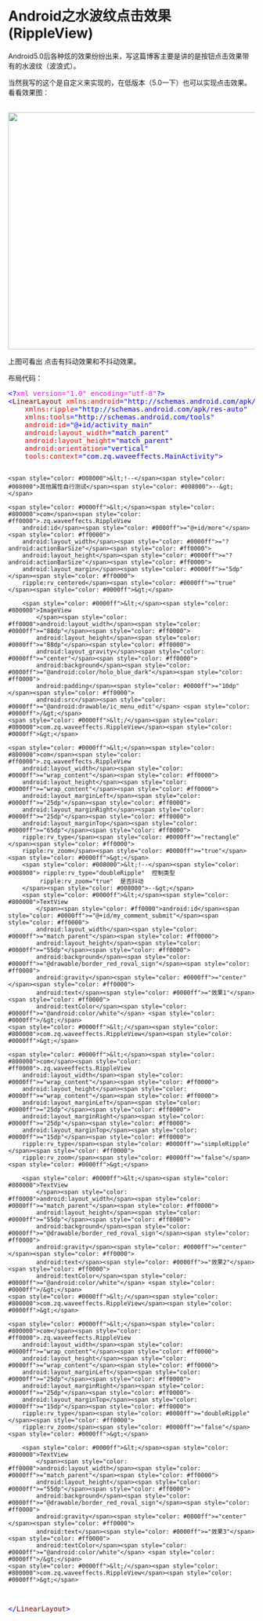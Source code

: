 # Android之水波纹点击效果(RippleView) 
<div id="cnblogs_post_body"><p>Android5.0后各种炫的效果纷纷出来，写这篇博客主要是讲的是按钮点击效果带有的水波纹（波浪式）。</p>
<p>当然我写的这个是自定义来实现的，在低版本（5.0一下）也可以实现点击效果。看看效果图：</p>
<p>&nbsp;&nbsp;&nbsp;&nbsp;&nbsp;&nbsp;&nbsp;&nbsp;&nbsp; <img src="https://static.oschina.net/uploads/space/2017/0324/171131_dKcx_2945455.gif" alt="" width="594" height="483"></p>
<p>上图可看出 点击有抖动效果和不抖动效果。</p>
<p>布局代码：</p>
<div class="cnblogs_code">
<pre><span style="color: #0000ff">&lt;?</span><span style="color: #ff00ff">xml version="1.0" encoding="utf-8"</span><span style="color: #0000ff">?&gt;</span>
<span style="color: #0000ff">&lt;</span><span style="color: #800000">LinearLayout </span><span style="color: #ff0000">xmlns:android</span><span style="color: #0000ff">="http://schemas.android.com/apk/res/android"</span><span style="color: #ff0000">
    xmlns:ripple</span><span style="color: #0000ff">="http://schemas.android.com/apk/res-auto"</span><span style="color: #ff0000">
    xmlns:tools</span><span style="color: #0000ff">="http://schemas.android.com/tools"</span><span style="color: #ff0000">
    android:id</span><span style="color: #0000ff">="@+id/activity_main"</span><span style="color: #ff0000">
    android:layout_width</span><span style="color: #0000ff">="match_parent"</span><span style="color: #ff0000">
    android:layout_height</span><span style="color: #0000ff">="match_parent"</span><span style="color: #ff0000">
    android:orientation</span><span style="color: #0000ff">="vertical"</span><span style="color: #ff0000">
    tools:context</span><span style="color: #0000ff">="com.zq.waveeffects.MainActivity"</span><span style="color: #0000ff">&gt;</span>

    <span style="color: #008000">&lt;!--</span><span style="color: #008000">其他属性自行测试</span><span style="color: #008000">--&gt;</span>

    <span style="color: #0000ff">&lt;</span><span style="color: #800000">com</span><span style="color: #ff0000">.zq.waveeffects.RippleView
        android:id</span><span style="color: #0000ff">="@+id/more"</span><span style="color: #ff0000">
        android:layout_width</span><span style="color: #0000ff">="?android:actionBarSize"</span><span style="color: #ff0000">
        android:layout_height</span><span style="color: #0000ff">="?android:actionBarSize"</span><span style="color: #ff0000">
        android:layout_margin</span><span style="color: #0000ff">="5dp"</span><span style="color: #ff0000">
        ripple:rv_centered</span><span style="color: #0000ff">="true"</span><span style="color: #0000ff">&gt;</span>

        <span style="color: #0000ff">&lt;</span><span style="color: #800000">ImageView
            </span><span style="color: #ff0000">android:layout_width</span><span style="color: #0000ff">="88dp"</span><span style="color: #ff0000">
            android:layout_height</span><span style="color: #0000ff">="88dp"</span><span style="color: #ff0000">
            android:layout_gravity</span><span style="color: #0000ff">="center"</span><span style="color: #ff0000">
            android:background</span><span style="color: #0000ff">="@android:color/holo_blue_dark"</span><span style="color: #ff0000">
            android:padding</span><span style="color: #0000ff">="10dp"</span><span style="color: #ff0000">
            android:src</span><span style="color: #0000ff">="@android:drawable/ic_menu_edit"</span> <span style="color: #0000ff">/&gt;</span>
    <span style="color: #0000ff">&lt;/</span><span style="color: #800000">com.zq.waveeffects.RippleView</span><span style="color: #0000ff">&gt;</span>

    <span style="color: #0000ff">&lt;</span><span style="color: #800000">com</span><span style="color: #ff0000">.zq.waveeffects.RippleView
        android:layout_width</span><span style="color: #0000ff">="wrap_content"</span><span style="color: #ff0000">
        android:layout_height</span><span style="color: #0000ff">="wrap_content"</span><span style="color: #ff0000">
        android:layout_marginLeft</span><span style="color: #0000ff">="25dp"</span><span style="color: #ff0000">
        android:layout_marginRight</span><span style="color: #0000ff">="25dp"</span><span style="color: #ff0000">
        android:layout_marginTop</span><span style="color: #0000ff">="65dp"</span><span style="color: #ff0000">
        ripple:rv_type</span><span style="color: #0000ff">="rectangle"</span><span style="color: #ff0000">
        ripple:rv_zoom</span><span style="color: #0000ff">="true"</span><span style="color: #0000ff">&gt;</span>
        <span style="color: #008000">&lt;!--</span><span style="color: #008000"> ripple:rv_type="doubleRipple"  控制类型
             ripple:rv_zoom="true"  是否抖动
        </span><span style="color: #008000">--&gt;</span>
        <span style="color: #0000ff">&lt;</span><span style="color: #800000">TextView
            </span><span style="color: #ff0000">android:id</span><span style="color: #0000ff">="@+id/my_comment_submit"</span><span style="color: #ff0000">
            android:layout_width</span><span style="color: #0000ff">="match_parent"</span><span style="color: #ff0000">
            android:layout_height</span><span style="color: #0000ff">="55dp"</span><span style="color: #ff0000">
            android:background</span><span style="color: #0000ff">="@drawable/border_red_roval_sign"</span><span style="color: #ff0000">
            android:gravity</span><span style="color: #0000ff">="center"</span><span style="color: #ff0000">
            android:text</span><span style="color: #0000ff">="效果1"</span><span style="color: #ff0000">
            android:textColor</span><span style="color: #0000ff">="@android:color/white"</span> <span style="color: #0000ff">/&gt;</span>
    <span style="color: #0000ff">&lt;/</span><span style="color: #800000">com.zq.waveeffects.RippleView</span><span style="color: #0000ff">&gt;</span>

    <span style="color: #0000ff">&lt;</span><span style="color: #800000">com</span><span style="color: #ff0000">.zq.waveeffects.RippleView
        android:layout_width</span><span style="color: #0000ff">="wrap_content"</span><span style="color: #ff0000">
        android:layout_height</span><span style="color: #0000ff">="wrap_content"</span><span style="color: #ff0000">
        android:layout_marginLeft</span><span style="color: #0000ff">="25dp"</span><span style="color: #ff0000">
        android:layout_marginRight</span><span style="color: #0000ff">="25dp"</span><span style="color: #ff0000">
        android:layout_marginTop</span><span style="color: #0000ff">="15dp"</span><span style="color: #ff0000">
        ripple:rv_type</span><span style="color: #0000ff">="simpleRipple"</span><span style="color: #ff0000">
        ripple:rv_zoom</span><span style="color: #0000ff">="false"</span><span style="color: #0000ff">&gt;</span>

        <span style="color: #0000ff">&lt;</span><span style="color: #800000">TextView
            </span><span style="color: #ff0000">android:layout_width</span><span style="color: #0000ff">="match_parent"</span><span style="color: #ff0000">
            android:layout_height</span><span style="color: #0000ff">="55dp"</span><span style="color: #ff0000">
            android:background</span><span style="color: #0000ff">="@drawable/border_red_roval_sign"</span><span style="color: #ff0000">
            android:gravity</span><span style="color: #0000ff">="center"</span><span style="color: #ff0000">
            android:text</span><span style="color: #0000ff">="效果2"</span><span style="color: #ff0000">
            android:textColor</span><span style="color: #0000ff">="@android:color/white"</span> <span style="color: #0000ff">/&gt;</span>
    <span style="color: #0000ff">&lt;/</span><span style="color: #800000">com.zq.waveeffects.RippleView</span><span style="color: #0000ff">&gt;</span>

    <span style="color: #0000ff">&lt;</span><span style="color: #800000">com</span><span style="color: #ff0000">.zq.waveeffects.RippleView
        android:layout_width</span><span style="color: #0000ff">="wrap_content"</span><span style="color: #ff0000">
        android:layout_height</span><span style="color: #0000ff">="wrap_content"</span><span style="color: #ff0000">
        android:layout_marginLeft</span><span style="color: #0000ff">="25dp"</span><span style="color: #ff0000">
        android:layout_marginRight</span><span style="color: #0000ff">="25dp"</span><span style="color: #ff0000">
        android:layout_marginTop</span><span style="color: #0000ff">="15dp"</span><span style="color: #ff0000">
        ripple:rv_type</span><span style="color: #0000ff">="doubleRipple"</span><span style="color: #ff0000">
        ripple:rv_zoom</span><span style="color: #0000ff">="false"</span><span style="color: #0000ff">&gt;</span>

        <span style="color: #0000ff">&lt;</span><span style="color: #800000">TextView
            </span><span style="color: #ff0000">android:layout_width</span><span style="color: #0000ff">="match_parent"</span><span style="color: #ff0000">
            android:layout_height</span><span style="color: #0000ff">="55dp"</span><span style="color: #ff0000">
            android:background</span><span style="color: #0000ff">="@drawable/border_red_roval_sign"</span><span style="color: #ff0000">
            android:gravity</span><span style="color: #0000ff">="center"</span><span style="color: #ff0000">
            android:text</span><span style="color: #0000ff">="效果3"</span><span style="color: #ff0000">
            android:textColor</span><span style="color: #0000ff">="@android:color/white"</span> <span style="color: #0000ff">/&gt;</span>
    <span style="color: #0000ff">&lt;/</span><span style="color: #800000">com.zq.waveeffects.RippleView</span><span style="color: #0000ff">&gt;</span>
<span style="color: #0000ff">&lt;/</span><span style="color: #800000">LinearLayout</span><span style="color: #0000ff">&gt;</span></pre>
</div>
